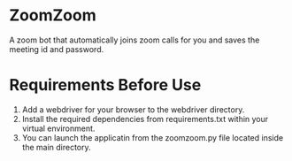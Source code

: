 # ZoomZoom
A zoom bot that automatically joins zoom calls for you and saves the meeting id and password.

# Requirements Before Use
1.  Add a webdriver for your browser to the webdriver directory. 
1.  Install the required dependencies from requirements.txt within your virtual environment.
1.  You can launch the applicatin from the zoomzoom.py file located inside the main directory.

